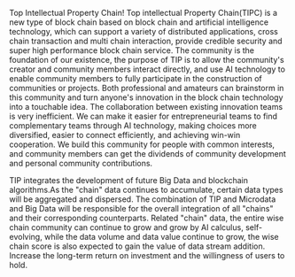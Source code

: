 Top Intellectual Property Chain!
Top intellectual Property Chain(TIPC) is a new type of block chain based on block chain and artificial intelligence technology, which can support a variety of distributed applications, cross chain transaction and multi chain interaction, provide credible security and super high performance block chain service. The community is the foundation of our existence, the purpose of TIP is to allow the community's creator and community members interact directly, and use AI technology to enable community members to fully participate in the construction of communities or projects. Both professional and amateurs can brainstorm in this community and turn anyone's innovation in the block chain technology into a touchable idea. The collaboration between existing innovation teams is very inefficient. We can make it easier for entrepreneurial teams to find complementary teams through AI technology, making choices more diversified, easier to connect efficiently, and achieving win-win cooperation. We build this community for people with common interests, and community members can get the dividends of community development and personal community contributions.

TIP integrates the development of future Big Data and blockchain algorithms.As the "chain" data continues to accumulate, certain data types will be aggregated and dispersed. The combination of TIP and Microdata and Big Data will be responsible for the overall integration of all "chains" and their corresponding counterparts. Related "chain" data, the entire wise chain community can continue to grow and grow by AI calculus, self-evolving, while the data volume and data value continue to grow, the wise chain score is also expected to gain the value of data stream addition. Increase the long-term return on investment and the willingness of users to hold.

